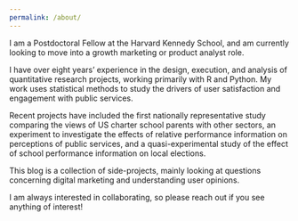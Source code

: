 ```yaml
---
permalink: /about/
---
```


I am a Postdoctoral Fellow at the Harvard Kennedy School, and am currently looking to move into a growth marketing or product analyst role. I have over eight years’ experience in the design, execution, and analysis of quantitative research projects, working primarily with R and Python. My work uses statistical methods to study the drivers of user satisfaction and engagement with public services.Recent projects have included the first nationally representative study comparing the views of US charter school parents with other sectors, an experiment to investigate the effects of relative performance information on perceptions of public services, and a quasi-experimental study of the effect of school performance information on local elections.This blog is a collection of side-projects, mainly looking at questions concerning digital marketing and understanding user opinions.I am always interested in collaborating, so please reach out if you see anything of interest!
